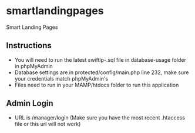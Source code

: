 # smartlandingpages
Smart Landing Pages

## Instructions

- You will need to run the latest swiftlp-<Date-Here>.sql file in database-usage folder in phpMyAdmin
- Database settings are in protected/config/main.php line 232, make sure your credentials match phpMyAdmin's
- Files need to run in your MAMP/htdocs folder to run this application

## Admin Login

- URL is <Base-URL-For-MAMP>/manager/login (Make sure you have the most recent .htaccess file or this url will not work)
